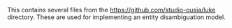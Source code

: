 This contains several files from the https://github.com/studio-ousia/luke directory. These are used for implementing an entity disambiguation model.